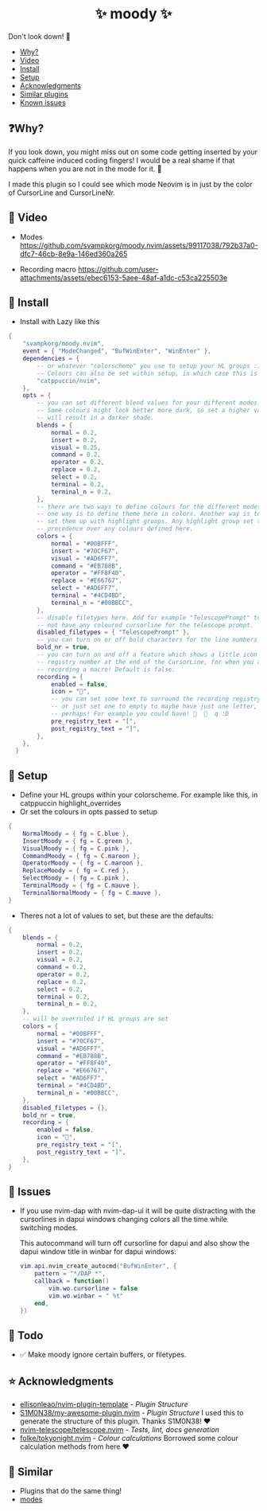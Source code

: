 <h1 align="center">✨ moody ✨</h1>

Don't look down! 🚠

- [Why?](#-Why?)
- [Video](#-Video)
- [Install](#-Install)
- [Setup](#-Setup)
- [Acknowledgments](#-Acknowledgments)
- [Similar plugins](#-Similar)
- [Known issues](#-Issues)

## ❓Why?

If you look down, you might miss out on some code getting inserted by your quick caffeine induced coding fingers!
I would be a real shame if that happens when you are not in the mode for it. 🤦

I made this plugin so I could see which mode Neovim is in just by the color of CursorLine and CursorLineNr.

## 🎥 Video

- Modes
<https://github.com/svampkorg/moody.nvim/assets/99117038/792b37a0-dfc7-46cb-8e9a-146ed360a265>

- Recording macro
<https://github.com/user-attachments/assets/ebec6153-5aee-48af-a1dc-c53ca225503e>


## 💾 Install

- Install with Lazy like this
```lua
{
    "svampkorg/moody.nvim",
    event = { "ModeChanged", "BufWinEnter", "WinEnter" },
    dependencies = {
        -- or whatever "colorscheme" you use to setup your HL groups :)
        -- Colours can also be set within setup, in which case this is redundant.
        "catppuccin/nvim",
    },
    opts = {
        -- you can set different blend values for your different modes.
        -- Some colours might look better more dark, so set a higher value
        -- will result in a darker shade.
        blends = {
            normal = 0.2,
            insert = 0.2,
            visual = 0.25,
            command = 0.2,
            operator = 0.2,
            replace = 0.2,
            select = 0.2,
            terminal = 0.2,
            terminal_n = 0.2,
        },
        -- there are two ways to define colours for the different modes.
        -- one way is to define theme here in colors. Another way is to
        -- set them up with highlight groups. Any highlight group set takes
        -- precedence over any colours defined here.
        colors = {
            normal = "#00BFFF",
            insert = "#70CF67",
            visual = "#AD6FF7",
            command = "#EB788B",
            operator = "#FF8F40",
            replace = "#E66767",
            select = "#AD6FF7",
            terminal = "#4CD4BD",
            terminal_n = "#00BBCC",
        },
        -- disable filetypes here. Add for example "TelescopePrompt" to
        -- not have any coloured cursorline for the telescope prompt.
        disabled_filetypes = { "TelescopePrompt" },
        -- you can turn on or off bold characters for the line numbers
        bold_nr = true,
        -- you can turn on and off a feature which shows a little icon and
        -- registry number at the end of the CursorLine, for when you are
        -- recording a macro! Default is false.
        recording = {
            enabled = false,
            icon = "󰑋",
            -- you can set some text to surround the recording registry char with
            -- or just set one to empty to maybe have just one letter, an arrow
            -- perhaps! For example you could have! 󰑋    q :D
            pre_registry_text = "[",
            post_registry_text = "]",
        },
    },
  }
```

## 💺 Setup

- Define your HL groups within your colorscheme. For example like this, in catppuccin highlight_overrides
- Or set the colours in opts passed to setup
```lua
{
    NormalMoody = { fg = C.blue },
    InsertMoody = { fg = C.green },
    VisualMoody = { fg = C.pink },
    CommandMoody = { fg = C.maroon },
    OperatorMoody = { fg = C.maroon },
    ReplaceMoody = { fg = C.red },
    SelectMoody = { fg = C.pink },
    TerminalMoody = { fg = C.mauve },
    TerminalNormalMoody = { fg = C.mauve },
}
```

- Theres not a lot of values to set, but these are the defaults:
```lua
{
    blends = {
        normal = 0.2,
        insert = 0.2,
        visual = 0.2,
        command = 0.2,
        operator = 0.2,
        replace = 0.2,
        select = 0.2,
        terminal = 0.2,
        terminal_n = 0.2,
    },
    -- will be overruled if HL groups are set
    colors = {
        normal = "#00BFFF",
        insert = "#70CF67",
        visual = "#AD6FF7",
        command = "#EB788B",
        operator = "#FF8F40",
        replace = "#E66767",
        select = "#AD6FF7",
        terminal = "#4CD4BD",
        terminal_n = "#00BBCC",
    },
    disabled_filetypes = {},
    bold_nr = true,
    recording = {
        enabled = false,
        icon = "󰑋",
        pre_registry_text = "[",
        post_registry_text = "]",
    },
}
```

## 🤯 Issues

- If you use nvim-dap with nvim-dap-ui it will be quite distracting with the
cursorlines in dapui windows changing colors all the time while switching modes.

    This autocommand will turn off cursorline for dapui and also show the dapui window
    title in winbar for dapui windows:
    ```lua
	vim.api.nvim_create_autocmd("BufWinEnter", {
		pattern = "*/DAP *",
		callback = function()
			vim.wo.cursorline = false
			vim.wo.winbar = " %t"
		end,
	})
    ```

## 🤔 Todo

- ✅ Make moody ignore certain buffers, or filetypes.

## ⭐ Acknowledgments

- [ellisonleao/nvim-plugin-template](https://github.com/ellisonleao/nvim-plugin-template) - *Plugin Structure*
- [S1M0N38/my-awesome-plugin.nvim](https://github.com/ellisonleao/nvim-plugin-template) - *Plugin Structure* I used this to generate the structure of this plugin. Thanks S1M0N38! ❤️
- [nvim-telescope/telescope.nvim](https://github.com/nvim-telescope/telescope.nvim) - *Tests, lint, docs generation*
- [folke/tokyonight.nvim](https://github.com/folke/tokyonight.nvim) - *Colour calculations* Borrowed some colour calculation methods from here ❤️

## 🫶 Similar

- Plugins that do the same thing!
- [modes](https://github.com/mvllow/modes.nvim)
